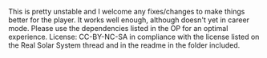 This is pretty unstable and I welcome any fixes/changes to make things better for the player. 
It works well enough, although doesn't yet in career mode.
Please use the dependencies listed in the OP for an optimal experience.
License: CC-BY-NC-SA in compliance with the license listed on the Real Solar System thread and in the readme in the folder included.
